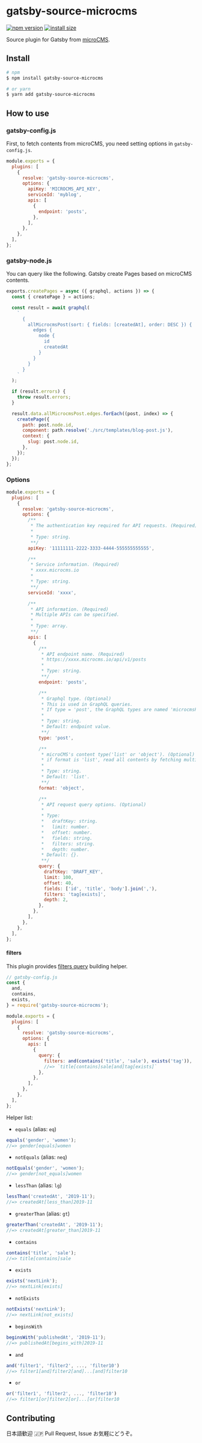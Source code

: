 # gatsby-source-microcms

[![npm version](https://img.shields.io/npm/v/gatsby-source-microcms.svg)](https://www.npmjs.com/package/gatsby-source-microcms)
[![install size](https://packagephobia.now.sh/badge?p=gatsby-source-microcms)](https://packagephobia.now.sh/result?p=gatsby-source-microcms)

Source plugin for Gatsby from [microCMS](https://microcms.io/).

## Install

```sh
# npm
$ npm install gatsby-source-microcms

# or yarn
$ yarn add gatsby-source-microcms
```

## How to use

### gatsby-config.js

First, to fetch contents from microCMS, you need setting options in `gatsby-config.js`.

```js
module.exports = {
  plugins: [
    {
      resolve: 'gatsby-source-microcms',
      options: {
        apiKey: 'MICROCMS_API_KEY',
        serviceId: 'myblog',
        apis: [
          {
            endpoint: 'posts',
          },
        ],
      },
    },
  ],
};
```

### gatsby-node.js

You can query like the following. Gatsby create Pages based on microCMS contents.

```js
exports.createPages = async ({ graphql, actions }) => {
  const { createPage } = actions;

  const result = await graphql(
    `
      {
        allMicrocmsPost(sort: { fields: [createdAt], order: DESC }) {
          edges {
            node {
              id
              createdAt
            }
          }
        }
      }
    `
  );

  if (result.errors) {
    throw result.errors;
  }

  result.data.allMicrocmsPost.edges.forEach((post, index) => {
    createPage({
      path: post.node.id,
      component: path.resolve('./src/templates/blog-post.js'),
      context: {
        slug: post.node.id,
      },
    });
  });
};
```

### Options

```js
module.exports = {
  plugins: [
    {
      resolve: 'gatsby-source-microcms',
      options: {
        /**
         * The authentication key required for API requests. (Required)
         *
         * Type: string.
         **/
        apiKey: '11111111-2222-3333-4444-555555555555',

        /**
         * Service information. (Required)
         * xxxx.microcms.io
         *
         * Type: string.
         **/
        serviceId: 'xxxx',

        /**
         * API information. (Required)
         * Multiple APIs can be specified.
         *
         * Type: array.
         **/
        apis: [
          {
            /**
             * API endpoint name. (Required)
             * https://xxxx.microcms.io/api/v1/posts
             *
             * Type: string.
             **/
            endpoint: 'posts',

            /**
             * Graphql type. (Optional)
             * This is used in GraphQL queries.
             * If type = 'post', the GraphQL types are named 'microcmsPost' and 'allMicrocmsPost'.
             *
             * Type: string.
             * Default: endpoint value.
             **/
            type: 'post',

            /**
             * microCMS's content type('list' or 'object'). (Optional)
             * if format is 'list', read all contents by fetching multiple times.
             *
             * Type: string.
             * Default: 'list'.
             **/
            format: 'object',

            /**
             * API request query options. (Optional)
             *
             * Type:
             *   draftKey: string.
             *   limit: number.
             *   offset: number.
             *   fields: string.
             *   filters: string.
             *   depth: number.
             * Default: {}.
             **/
            query: {
              draftKey: 'DRAFT_KEY',
              limit: 100,
              offset: 40,
              fields: ['id', 'title', 'body'].join(','),
              filters: 'tag[exists]',
              depth: 2,
            },
          },
        ],
      },
    },
  ],
};
```

#### filters

This plugin provides [filters query](https://document.microcms.io/content-api/get-list-contents#hdebbdc8e86) building helper.

```js
// gatsby-config.js
const {
  and,
  contains,
  exists,
} = require('gatsby-source-microcms');

module.exports = {
  plugins: [
    {
      resolve: 'gatsby-source-microcms',
      options: {
        apis: [
          {
            query: {
              filters: and(contains('title', 'sale'), exists('tag')),
              //=> `title[contains]sale[and]tag[exists]`
            },
          },
        ],
      },
    },
  ],
};
```

Helper list:

- `equals` (alias: `eq`)

```js
equals('gender', 'women');
//=> gender[equals]women
```

- `notEquals` (alias: `neq`)

```js
notEquals('gender', 'women');
//=> gender[not_equals]women
```

- `lessThan` (alias: `lg`)

```js
lessThan('createdAt', '2019-11');
//=> createdAt[less_than]2019-11
```

- `greaterThan` (alias: `gt`)

```js
greaterThan('createdAt', '2019-11');
//=> createdAt[greater_than]2019-11
```

- `contains`

```js
contains('title', 'sale');
//=> title[contains]sale
```

- `exists`

```js
exists('nextLink');
//=> nextLink[exists]
```

- `notExists`

```js
notExists('nextLink');
//=> nextLink[not_exists]
```

- `beginsWith`

```js
beginsWith('publishedAt', '2019-11');
//=> publishedAt[begins_with]2019-11
```

- `and`

```js
and('filter1', 'filter2', ..., 'filter10')
//=> filter1[and]filter2[and]...[and]filter10
```

- `or`

```js
or('filter1', 'filter2', ..., 'filter10')
//=> filter1[or]filter2[or]...[or]filter10
```

## Contributing

日本語歓迎 🇯🇵
Pull Request, Issue お気軽にどうぞ。
